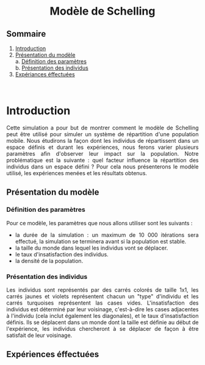 <center><h1> Modèle de Schelling </h1></center>

## Sommaire
1. [Introduction](#introduction)
2. [Présentation du modèle](#presenration-du-modele)  
   a. [Définition des paramètres](#definition-des-parametres)  
   b. [Présentation des individus](#presentation-des-individus)  
3. [Expériances éffectuées](#experiences-effectuees)

&nbsp;  

# Introduction  <a name="introduction"></a>

<div style="text-align: justify">
Cette simulation a pour but de montrer comment le modèle de Schelling peut être utilisé pour simuler un système de répartition d'une population mobile.
Nous étudirons la façon dont les individus de répartissent dans un espace définis et durant les expériences, nous ferons varier plusieurs paramètres
afin d'observer leur impact sur la population. Notre problématique est la suivante : quel facteur influence la répartition des individus dans un espace défini ?
Pour cela nous présenterons le modèle utilisé, les expériences menées et les résultats obtenus.
</div>

## Présentation du modèle  <a name="presenration-du-modele"></a>

### Définition des paramètres  <a name="definition-des-parametres"></a>

<div style="text-align: justify">
Pour ce modèle, les paramètres que nous allons utiliser sont les suivants :
<ul>
    <li> la durée de la simulation : un maximum de 10 000 itérations sera effectué, la simulation se terminera avant si la population est stable.
    <li> la taille du monde dans lequel les individus vont se déplacer.
    <li> le taux d'insatisfaction des individus.
    <li> la densité de la population.
</ul>
</div>

### Présentation des individus  <a name="presentation-des-individus"></a>

<div style="text-align: justify">
Les individus sont représentés par des carrés colorés de taille 1x1, les carrés jaunes et violets représentent chacun un "type" d'individu et les carrés turquoises 
représentent las cases vides. L'insatisfaction des individus est déterminé par leur voisinage, c'est-à-dire les cases adjacentes à l'individu (cela 
inclut également les diagonales), et le taux d'insatisfaction définis. Ils se déplacent dans un monde dont la taille est définie au début de l'expérience, 
les individus chercheront à se déplacer de façon à être satisfait de leur voisinage.
</div>

<div style="page-break-after: always;"></div>

## Expériences éffectuées  <a name="experiences-effectuees"></a>  

<div style="text-align: justify">

</div>